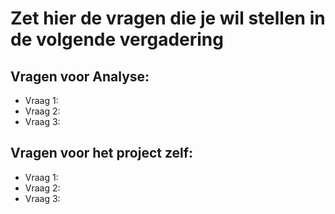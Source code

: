 # Zet hier de vragen die je wil stellen in de volgende vergadering

## Vragen voor Analyse:

- Vraag 1:
- Vraag 2:
- Vraag 3:

## Vragen voor het project zelf:

- Vraag 1:
- Vraag 2:
- Vraag 3:
